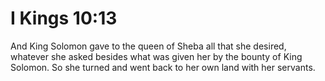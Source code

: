 # I Kings 10:13

And King Solomon gave to the queen of Sheba all that she desired, whatever she asked besides what was given her by the bounty of King Solomon. So she turned and went back to her own land with her servants.
